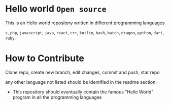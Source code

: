 # Hello world ```Open source```

This is an Hello world repository written in different programming languages


`c`, `php`, `javascript`, `java`, `react`, `c++`, `kotlin`, `bash`, `batch`, `dragon`, `python`, `dart`, `ruby`.

# How to Contribute

Clone repo, create new branch, edit changes, commit and push,
star repo

any other language not listed should be identified in the readme section.

- This repository should eventually contain the famous "Hello World" program in all the programming languages
